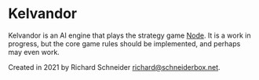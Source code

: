 # Kelvandor

Kelvandor is an AI engine that plays the strategy game
[Node](http://qndgames.com/node/). It is a work in progress, but the core game
rules should be implemented, and perhaps may even work.

Created in 2021 by Richard Schneider <richard@schneiderbox.net>.
